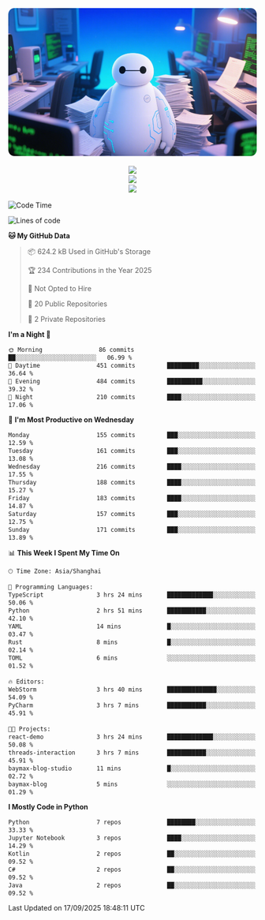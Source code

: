 <div align="center">
  <!--
  <img src="https://readme-typing-svg.demolab.com?font=Zhi+Mang+Xing&size=40&pause=1000&color=000000&center=true&vCenter=true&lines=Baymax%E5%B0%8F%E6%8C%AF;Hello%20World"/><br/>
  -->
  <img src="assets/author_banner.png" height="300"/><br/>
  <br/>
  <img src="https://skillicons.dev/icons?i=python,java,kotlin,c,rust,cs,javascript,typescript" /><br/>
  <img src="https://skillicons.dev/icons?i=pytorch,spring,vue,fastapi,docker,mysql,mongodb,linux" /><br/>
  <img src="https://skillicons.dev/icons?i=idea,pycharm,webstorm,androidstudio,vscode,git,vim,obsidian" /><br/>
</div>

<!--START_SECTION:waka-->
![Code Time](http://img.shields.io/badge/Code%20Time-1%2C320%20hrs%2018%20mins-blue)

![Lines of code](https://img.shields.io/badge/From%20Hello%20World%20I%27ve%20Written-6.1%20million%20lines%20of%20code-blue)

**🐱 My GitHub Data** 

> 📦 624.2 kB Used in GitHub's Storage 
 > 
> 🏆 234 Contributions in the Year 2025
 > 
> 🚫 Not Opted to Hire
 > 
> 📜 20 Public Repositories 
 > 
> 🔑 2 Private Repositories 
 > 
**I'm a Night 🦉** 

```text
🌞 Morning                86 commits          ██░░░░░░░░░░░░░░░░░░░░░░░   06.99 % 
🌆 Daytime                451 commits         █████████░░░░░░░░░░░░░░░░   36.64 % 
🌃 Evening                484 commits         ██████████░░░░░░░░░░░░░░░   39.32 % 
🌙 Night                  210 commits         ████░░░░░░░░░░░░░░░░░░░░░   17.06 % 
```
📅 **I'm Most Productive on Wednesday** 

```text
Monday                   155 commits         ███░░░░░░░░░░░░░░░░░░░░░░   12.59 % 
Tuesday                  161 commits         ███░░░░░░░░░░░░░░░░░░░░░░   13.08 % 
Wednesday                216 commits         ████░░░░░░░░░░░░░░░░░░░░░   17.55 % 
Thursday                 188 commits         ████░░░░░░░░░░░░░░░░░░░░░   15.27 % 
Friday                   183 commits         ████░░░░░░░░░░░░░░░░░░░░░   14.87 % 
Saturday                 157 commits         ███░░░░░░░░░░░░░░░░░░░░░░   12.75 % 
Sunday                   171 commits         ███░░░░░░░░░░░░░░░░░░░░░░   13.89 % 
```


📊 **This Week I Spent My Time On** 

```text
🕑︎ Time Zone: Asia/Shanghai

💬 Programming Languages: 
TypeScript               3 hrs 24 mins       █████████████░░░░░░░░░░░░   50.06 % 
Python                   2 hrs 51 mins       ███████████░░░░░░░░░░░░░░   42.10 % 
YAML                     14 mins             █░░░░░░░░░░░░░░░░░░░░░░░░   03.47 % 
Rust                     8 mins              █░░░░░░░░░░░░░░░░░░░░░░░░   02.14 % 
TOML                     6 mins              ░░░░░░░░░░░░░░░░░░░░░░░░░   01.52 % 

🔥 Editors: 
WebStorm                 3 hrs 40 mins       ██████████████░░░░░░░░░░░   54.09 % 
PyCharm                  3 hrs 7 mins        ███████████░░░░░░░░░░░░░░   45.91 % 

🐱‍💻 Projects: 
react-demo               3 hrs 24 mins       █████████████░░░░░░░░░░░░   50.08 % 
threads-interaction      3 hrs 7 mins        ███████████░░░░░░░░░░░░░░   45.91 % 
baymax-blog-studio       11 mins             █░░░░░░░░░░░░░░░░░░░░░░░░   02.72 % 
baymax-blog              5 mins              ░░░░░░░░░░░░░░░░░░░░░░░░░   01.29 % 
```

**I Mostly Code in Python** 

```text
Python                   7 repos             ████████░░░░░░░░░░░░░░░░░   33.33 % 
Jupyter Notebook         3 repos             ████░░░░░░░░░░░░░░░░░░░░░   14.29 % 
Kotlin                   2 repos             ██░░░░░░░░░░░░░░░░░░░░░░░   09.52 % 
C#                       2 repos             ██░░░░░░░░░░░░░░░░░░░░░░░   09.52 % 
Java                     2 repos             ██░░░░░░░░░░░░░░░░░░░░░░░   09.52 % 
```




 Last Updated on 17/09/2025 18:48:11 UTC
<!--END_SECTION:waka-->





